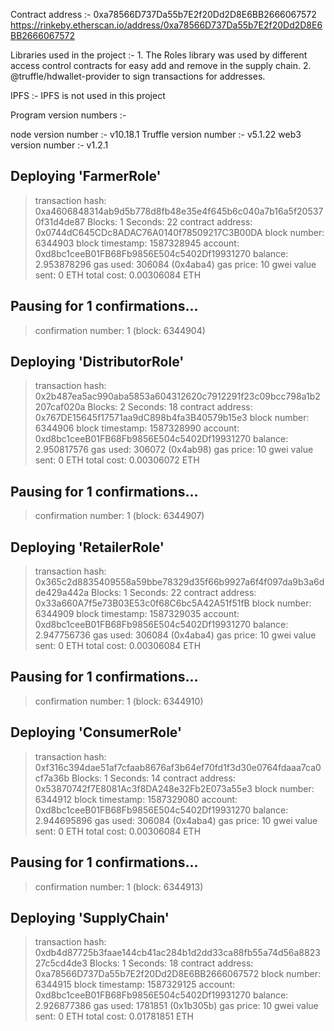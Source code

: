  Contract address :- 0xa78566D737Da55b7E2f20Dd2D8E6BB2666067572
					 https://rinkeby.etherscan.io/address/0xa78566D737Da55b7E2f20Dd2D8E6BB2666067572
 
Libraries used in the project :- 1. The Roles library was used by different access control contracts for easy add and remove in the supply chain.
								 2. @truffle/hdwallet-provider to sign transactions for addresses.
 
IPFS  :- IPFS is not used in this project 

Program version numbers :- 

node version number :- v10.18.1
Truffle version number :- v5.1.22
web3 version number :- v1.2.1
 
 
 Deploying 'FarmerRole'
   ----------------------
   > transaction hash:    0xa4606848314ab9d5b778d8fb48e35e4f645b6c040a7b16a5f205370f31d4de87
   > Blocks: 1            Seconds: 22
   > contract address:    0x0744dC645CDc8ADAC76A0140f78509217C3B00DA
   > block number:        6344903
   > block timestamp:     1587328945
   > account:             0xd8bc1ceeB01FB68Fb9856E504c5402Df19931270
   > balance:             2.953878296
   > gas used:            306084 (0x4aba4)
   > gas price:           10 gwei
   > value sent:          0 ETH
   > total cost:          0.00306084 ETH

   Pausing for 1 confirmations...
   ------------------------------
   > confirmation number: 1 (block: 6344904)

   Deploying 'DistributorRole'
   ---------------------------
   > transaction hash:    0x2b487ea5ac990aba5853a604312620c7912291f23c09bcc798a1b2207caf020a
   > Blocks: 2            Seconds: 18
   > contract address:    0x767DE15645f17571aa9dC898b4fa3B40579b15e3
   > block number:        6344906
   > block timestamp:     1587328990
   > account:             0xd8bc1ceeB01FB68Fb9856E504c5402Df19931270
   > balance:             2.950817576
   > gas used:            306072 (0x4ab98)
   > gas price:           10 gwei
   > value sent:          0 ETH
   > total cost:          0.00306072 ETH

   Pausing for 1 confirmations...
   ------------------------------
   > confirmation number: 1 (block: 6344907)

   Deploying 'RetailerRole'
   ------------------------
   > transaction hash:    0x365c2d8835409558a59bbe78329d35f66b9927a6f4f097da9b3a6dde429a442a
   > Blocks: 1            Seconds: 22
   > contract address:    0x33a660A7f5e73B03E53c0f68C6bc5A42A51f51fB
   > block number:        6344909
   > block timestamp:     1587329035
   > account:             0xd8bc1ceeB01FB68Fb9856E504c5402Df19931270
   > balance:             2.947756736
   > gas used:            306084 (0x4aba4)
   > gas price:           10 gwei
   > value sent:          0 ETH
   > total cost:          0.00306084 ETH

   Pausing for 1 confirmations...
   ------------------------------
   > confirmation number: 1 (block: 6344910)

   Deploying 'ConsumerRole'
   ------------------------
   > transaction hash:    0xf316c394dae51af7cfaab8676af3b64ef70fd1f3d30e0764fdaaa7ca0cf7a36b
   > Blocks: 1            Seconds: 14
   > contract address:    0x53870742f7E8081Ac3f8DA248e32Fb2E073a55e3
   > block number:        6344912
   > block timestamp:     1587329080
   > account:             0xd8bc1ceeB01FB68Fb9856E504c5402Df19931270
   > balance:             2.944695896
   > gas used:            306084 (0x4aba4)
   > gas price:           10 gwei
   > value sent:          0 ETH
   > total cost:          0.00306084 ETH

   Pausing for 1 confirmations...
   ------------------------------
   > confirmation number: 1 (block: 6344913)

   Deploying 'SupplyChain'
   -----------------------
   > transaction hash:    0xdb4d87725b3faae144cb41ac284b1d2dd33ca88fb55a74d56a882327c5cd4de3
   > Blocks: 1            Seconds: 18
   > contract address:    0xa78566D737Da55b7E2f20Dd2D8E6BB2666067572
   > block number:        6344915
   > block timestamp:     1587329125
   > account:             0xd8bc1ceeB01FB68Fb9856E504c5402Df19931270
   > balance:             2.926877386
   > gas used:            1781851 (0x1b305b)
   > gas price:           10 gwei
   > value sent:          0 ETH
   > total cost:          0.01781851 ETH
   
   
   